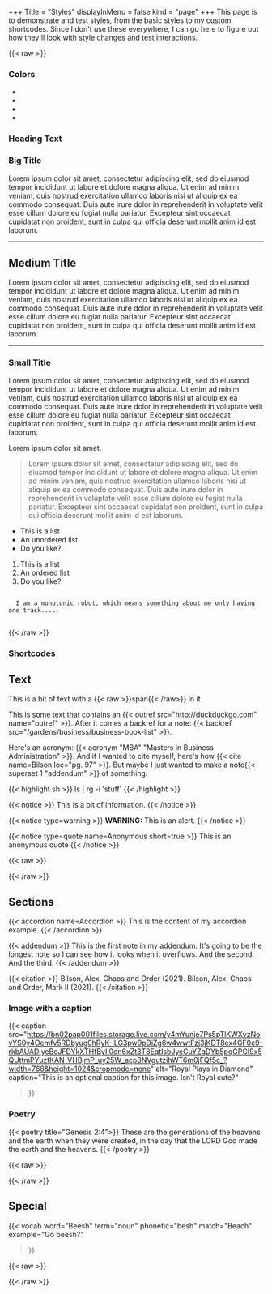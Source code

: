 +++
Title = "Styles"
displayInMenu = false
kind = "page"
+++
This page is to demonstrate and test styles, from the basic styles to my custom shortcodes. Since I don't use these everywhere, I can go here to figure out how they'll look with style changes and test interactions.

{{< raw >}}
<section class="flow-l">
<article class="flow-m">
  <h1>Colors</h1>
  <ul class="spread style-circles" role="list">
    <li title="primary"></li>
    <li title="secondary"></li>
    <li title="tertiary"></li>
    <li title="stroke"></li>
  </ul>
</article>

<article class="flow-m">
  <h1>Heading Text</h1>

  <h1>Big Title</h1>
  <p>Lorem ipsum dolor sit amet, consectetur adipiscing elit, sed do eiusmod tempor incididunt ut labore et dolore magna aliqua. Ut enim ad minim veniam, quis nostrud exercitation ullamco laboris nisi ut aliquip ex ea commodo consequat. Duis aute irure dolor in reprehenderit in voluptate velit esse cillum dolore eu fugiat nulla pariatur. Excepteur sint occaecat cupidatat non proident, sunt in culpa qui officia deserunt mollit anim id est laborum.</p>
  <hr />

  <h2>Medium Title</h2>
  <p>Lorem ipsum dolor sit amet, consectetur adipiscing elit, sed do eiusmod tempor incididunt ut labore et dolore magna aliqua. Ut enim ad minim veniam, quis nostrud exercitation ullamco laboris nisi ut aliquip ex ea commodo consequat. Duis aute irure dolor in reprehenderit in voluptate velit esse cillum dolore eu fugiat nulla pariatur. Excepteur sint occaecat cupidatat non proident, sunt in culpa qui officia deserunt mollit anim id est laborum.</p>
  <hr />

  <h3>Small Title</h3>
  <p>Lorem ipsum dolor sit amet, consectetur adipiscing elit, sed do eiusmod tempor incididunt ut labore et dolore magna aliqua. Ut enim ad minim veniam, quis nostrud exercitation ullamco laboris nisi ut aliquip ex ea commodo consequat. Duis aute irure dolor in reprehenderit in voluptate velit esse cillum dolore eu fugiat nulla pariatur. Excepteur sint occaecat cupidatat non proident, sunt in culpa qui officia deserunt mollit anim id est laborum.</p>
  <p>Lorem ipsum dolor sit amet.</p>

  <blockquote>
  <p>
Lorem ipsum dolor sit amet, consectetur adipiscing elit, sed do eiusmod tempor incididunt ut labore et dolore magna aliqua. Ut enim ad minim veniam, quis nostrud exercitation ullamco laboris nisi ut aliquip ex ea commodo consequat. Duis aute irure dolor in reprehenderit in voluptate velit esse cillum dolore eu fugiat nulla pariatur. Excepteur sint occaecat cupidatat non proident, sunt in culpa qui officia deserunt mollit anim id est laborum.
  </p>
  </blockquote>

  <ul>
    <li>This is a list</li>
    <li>An unordered list</li>
    <li>Do you like?</li>
  </ul>

  <ol>
    <li>This is a list</li>
    <li>An ordered list</li>
    <li>Do you like?</li>
  </ol>

  <pre><code>
  I am a monotonic robot, which means something about me only having one track.....
  </code></pre>

</article>


<article class="flow-m">
{{< /raw >}}

# Shortcodes

## Text

This is a bit of text with a {{< raw >}}<span>span</span>{{< /raw>}} in it.

This is some text that contains an {{< outref src="http://duckduckgo.com" name="outref" >}}. After it comes a backref for a note: {{< backref src="/gardens/business/business-book-list" >}}.

Here's an acronym: {{< acronym "MBA" "Masters in Business Administration" >}}. And if I wanted to cite myself, here's how {{< cite name=Bilson loc="pg. 97" >}}.  But maybe I just wanted to make a note{{< superset 1 "addendum" >}} of something.

{{< highlight sh >}}
ls | rg -i 'stuff'
{{< /highlight >}}

{{< notice >}}
This is a bit of information.
{{< /notice >}}

{{< notice type=warning >}}
<b>WARNING:</b> This is an alert.
{{< /notice >}}

{{< notice type=quote name=Anonymous short=true >}}
This is an anonymous quote
{{< /notice >}}

{{< raw >}}
</article>
<article class="flow-m">
{{< /raw >}}

## Sections

{{< accordion name=Accordion >}}
This is the content of my accordion example.
{{< /accordion >}}

{{< addendum >}}
This is the first note in my addendum. It's going to be the longest note so I can see how it looks when it overflows.
And the second.
And the third.
{{< /addendum >}}

{{< citation >}}
Bilson, Alex. Chaos and Order (2021).
Bilson, Alex. Chaos and Order, Mark II (2021).
{{< /citation >}}

### Image with a caption

{{< caption
src="https://bn02pap001files.storage.live.com/y4mYunje7Ps5pTlKWXvzNovYS0y4Oemfv5RDbyug0hRyK-ILG3pw9pDiZg6w4wwtFzj3jKDT8ex4GF0e9-rkbAUADIyeBeJFDYkXTHfByIl0dn6xZt3T8EqtIsbJycCuYZgDYb5pqGPGI9x5QUttmPYuztKAN-VHBjmP_uy25W_acp3NVgutzihWT6m0jFQf5c_?width=768&height=1024&cropmode=none"
alt="Royal Plays in Diamond"
caption="This is an optional caption for this image. Isn't Royal cute?"
>}}

### Poetry

{{< poetry title="Genesis 2:4">}}
  These are the generations
  of the heavens and the earth when they were created,
  in the day that the LORD God made the earth and the heavens.
{{< /poetry >}}


{{< raw >}}
</article>
<article class="flow-m">
{{< /raw >}}

## Special

{{< vocab
  word="Beesh"
  term="noun"
  phonetic="bēsh"
  match="Beach"
  example="Go beesh?"
>}}

{{< raw >}}</article></section>{{< /raw >}}
